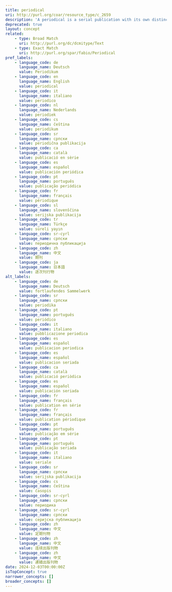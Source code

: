 ```yaml
---
title: periodical
uri: http://purl.org/coar/resource_type/c_2659
description: 'A periodical is a serial publication with its own distinctive title, characterized by a variety of contents and contributors, and issued at regular intervals. (Adapted from ODLIS) [Source: http://www.abc-clio.com/ODLIS/odlis_p.aspx]'
deprecated: true
layout: concept
related:
    - type: Broad Match
      uri: http://purl.org/dc/dcmitype/Text
    - type: Exact Match
      uri: http://purl.org/spar/fabio/Periodical
pref_labels:
    - language_code: de
      language_name: Deutsch
      value: Periodikum
    - language_code: en
      language_name: English
      value: periodical
    - language_code: it
      language_name: italiano
      value: periodico
    - language_code: nl
      language_name: Nederlands
      value: periodiek
    - language_code: cs
      language_name: čeština
      value: periodikum
    - language_code: sr
      language_name: српски
      value: periodična publikacija
    - language_code: ca
      language_name: català
      value: publicació en sèrie
    - language_code: es
      language_name: español
      value: publicación periódica
    - language_code: pt
      language_name: português
      value: publicação periódica
    - language_code: fr
      language_name: français
      value: périodique
    - language_code: sl
      language_name: slovenščina
      value: serijska publikacija
    - language_code: tr
      language_name: Türkçe
      value: süreli yayın
    - language_code: sr-cyrl
      language_name: српски
      value: периодична публикација
    - language_code: zh
      language_name: 中文
      value: 期刊
    - language_code: ja
      language_name: 日本語
      value: 逐次刊行物
alt_labels:
    - language_code: de
      language_name: Deutsch
      value: fortlaufendes Sammelwerk
    - language_code: sr
      language_name: српски
      value: periodika
    - language_code: pt
      language_name: português
      value: periódico
    - language_code: it
      language_name: italiano
      value: pubblicazione periodica
    - language_code: es
      language_name: español
      value: publicacion periodica
    - language_code: es
      language_name: español
      value: publicacion seriada
    - language_code: ca
      language_name: català
      value: publicació periòdica
    - language_code: es
      language_name: español
      value: publicación seriada
    - language_code: fr
      language_name: français
      value: publication en série
    - language_code: fr
      language_name: français
      value: publication périodique
    - language_code: pt
      language_name: português
      value: publicação em série
    - language_code: pt
      language_name: português
      value: publicação seriada
    - language_code: it
      language_name: italiano
      value: seriale
    - language_code: sr
      language_name: српски
      value: serijska publikacija
    - language_code: cs
      language_name: čeština
      value: časopis
    - language_code: sr-cyrl
      language_name: српски
      value: периодика
    - language_code: sr-cyrl
      language_name: српски
      value: серијска публикација
    - language_code: zh
      language_name: 中文
      value: 定期刊物
    - language_code: zh
      language_name: 中文
      value: 连续出版刊物
    - language_code: zh
      language_name: 中文
      value: 連續出版刊物
date: 2024-12-03T00:00:00Z
isTopConcept: true
narrower_concepts: []
broader_concepts: []
---
```


